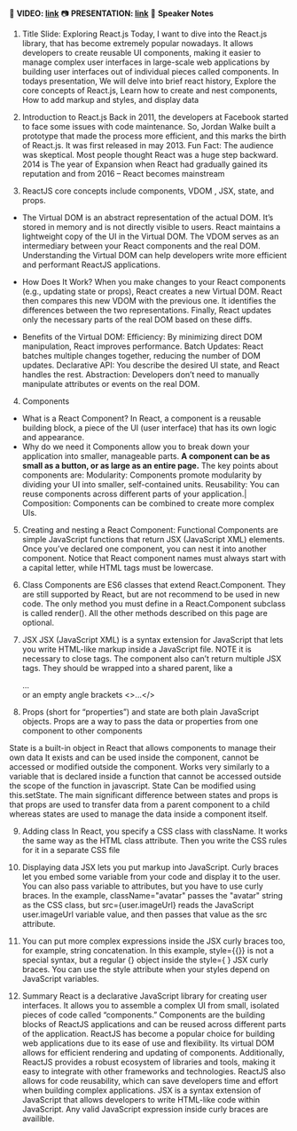 🎥 **VIDEO: [link](https://www.youtube.com/watch?v=Ex10GjRSxys)**
📷 **PRESENTATION: [link](https://662e28923c7ed9abe653036d--sunny-moonbeam-a5aa78.netlify.app/)**
📝 **Speaker Notes**

1. Title Slide: Exploring React.js
   Today, I want to dive into the React.js library, that has become extremely popular nowadays.
   It allows developers to create reusable UI components, making it easier to manage complex user interfaces in large-scale web applications by building user interfaces out of individual pieces called components.
   In todays presentation,
   We will delve into brief react history,
   Explore the core concepts of React.js,
   Learn how to create and nest components,
   How to add markup and styles, and display data

2. Introduction to React.js
   Back in 2011, the developers at Facebook started to face some issues with code maintenance. So, Jordan Walke built a prototype that made the process more efficient, and this marks the birth of React.js. It was first released in may 2013.
   Fun Fact: The audience was skeptical. Most people thought React was a huge step backward. 2014 is The year of Expansion when React had gradually gained its reputation and from 2016 – React becomes mainstream

3. ReactJS core concepts include components, VDOM , JSX, state, and props.

- The Virtual DOM is an abstract representation of the actual DOM.
  It’s stored in memory and is not directly visible to users.
  React maintains a lightweight copy of the UI in the Virtual DOM.
  The VDOM serves as an intermediary between your React components and the real DOM. Understanding the Virtual DOM can help developers write more efficient and performant ReactJS applications.
- How Does It Work?
  When you make changes to your React components (e.g., updating state or props), React creates a new Virtual DOM.
  React then compares this new VDOM with the previous one.
  It identifies the differences between the two representations.
  Finally, React updates only the necessary parts of the real DOM based on these diffs.

- Benefits of the Virtual DOM:
  Efficiency: By minimizing direct DOM manipulation, React improves performance.
  Batch Updates: React batches multiple changes together, reducing the number of DOM updates.
  Declarative API: You describe the desired UI state, and React handles the rest.
  Abstraction: Developers don’t need to manually manipulate attributes or events on the real DOM.

4. Components

- What is a React Component?
  In React, a component is a reusable building block,
  a piece of the UI (user interface) that has its own logic and appearance.
- Why do we need it
  Components allow you to break down your application into smaller, manageable parts.
  **A component can be as small as a button, or as large as an entire page.**
  The key points about components are:
  Modularity: Components promote modularity by dividing your UI into smaller, self-contained units.
  Reusability: You can reuse components across different parts of your application.|
  Composition: Components can be combined to create more complex UIs.

5. Creating and nesting a React Component:
   Functional Components are simple JavaScript functions that return JSX (JavaScript XML) elements.
   Once you’ve declared one component, you can nest it into another component.
   Notice that React component names must always start with a capital letter, while HTML tags must be lowercase.

6. Class Components are ES6 classes that extend React.Component. They are still supported by React, but are not recommend to be used in new code.
   The only method you must define in a React.Component subclass is called render(). All the other methods described on this page are optional.
7. JSX
   JSX (JavaScript XML) is a syntax extension for JavaScript that lets you write HTML-like markup inside a JavaScript file.
   NOTE it is necessary to close tags.
   The component also can’t return multiple JSX tags.
   They should be wrapped into a shared parent, like a <div>...</div> or an empty angle brackets <>...</>

8. Props (short for “properties”) and state are both plain JavaScript objects.
   Props are a way to pass the data or properties from one component to other components

State is a built-in object in React that allows components to manage their own data
It exists and can be used inside the component, cannot be accessed or modified outside the component. Works very similarly to a variable that is declared inside a function that cannot be accessed outside the scope of the function in javascript.
State Can be modified using this.setState.
The main significant difference between states and props is that props are used to transfer data from a parent component to a child whereas states are used to manage the data inside a component itself.

9. Adding class
   In React, you specify a CSS class with className. It works the same way as the HTML class attribute. Then you write the CSS rules for it in a separate CSS file

10. Displaying data
    JSX lets you put markup into JavaScript. Curly braces let you embed some variable from your code and display it to the user.
    You can also pass variable to attributes, but you have to use curly braces. In the example, className="avatar" passes the "avatar" string as the CSS class, but src={user.imageUrl} reads the JavaScript user.imageUrl variable value, and then passes that value as the src attribute.

11. You can put more complex expressions inside the JSX curly braces too, for example, string concatenation. In this example, style={{}} is not a special syntax, but a regular {} object inside the style={ } JSX curly braces. You can use the style attribute when your styles depend on JavaScript variables.

12. Summary
    React is a declarative JavaScript library for creating user interfaces. It allows you to assemble a complex UI from small, isolated pieces of code called “components.”
    Components are the building blocks of ReactJS applications and can be reused across different parts of the application. ReactJS has become a popular choice for building web applications due to its ease of use and flexibility. Its virtual DOM allows for efficient rendering and updating of components. Additionally, ReactJS provides a robust ecosystem of libraries and tools, making it easy to integrate with other frameworks and technologies. ReactJS also allows for code reusability, which can save developers time and effort when building complex applications.
    JSX is a syntax extension of JavaScript that allows developers to write HTML-like code within JavaScript. Any valid JavaScript expression inside curly braces are availible.
